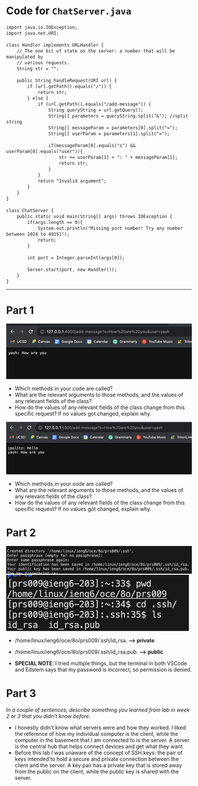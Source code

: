 # Code for `ChatServer.java`

    import java.io.IOException;
    import java.net.URI;

    class Handler implements URLHandler {
        // The one bit of state on the server: a number that will be manipulated by
        // various requests.
        String str = "";

        public String handleRequest(URI url) {
            if (url.getPath().equals("/")) {
                return str;
            } else {
                if (url.getPath().equals("/add-message")) { 
                    String queryString = url.getQuery();
                    String[] parameters = queryString.split("&"); //split string
                    String[] messageParam = parameters[0].split("=");
                    String[] userParam = parameters[1].split("=");
                    
                    if(messageParam[0].equals("s") && userParam[0].equals("user")){
                        str += userParam[1] + ": " + messageParam[1];
                        return str; 
                    }
                }
                return "Invalid argument"; 
            }
        }
    }

    class ChatServer {
        public static void main(String[] args) throws IOException {
            if(args.length == 0){
                System.out.println("Missing port number! Try any number between 1024 to 49151");
                return;
            }
    
            int port = Integer.parseInt(args[0]);
    
            Server.start(port, new Handler());
        }
    }

------------

# Part 1
![Image](firstImage-lab2.png)
* Which methods in your code are called?
* What are the relevant arguments to those methods, and the values of any relevant fields of the class?
* How do the values of any relevant fields of the class change from this specific request? If no values got changed, explain why.

![Image](secondImage-lab2.png)
* Which methods in your code are called?
* What are the relevant arguments to those methods, and the values of any relevant fields of the class?
* How do the values of any relevant fields of the class change from this specific request? If no values got changed, explain why.

# Part 2
![Image](absolutepath-lab2.png)
![Image](ls-lab2.png)
* /home/linux/ieng6/oce/8o/prs009/.ssh/id_rsa. **--> private**
* /home/linux/ieng6/oce/8o/prs009/.ssh/id_rsa.pub. **--> public**

* **SPECIAL NOTE**: I tried multiple things, but the terminal in both VSCode and Edstem says that my password is incorrect, so permission is denied.

# Part 3
*In a couple of sentences, describe something you learned from lab in week 2 or 3 that you didn't know before.*

* I honestly didn't know what servers were and how they worked. I liked the reference of how my individual computer is the client, while the computer in the basement that I am connected to is the server. A server is the central hub that helps connect devices and get what they want.
* Before this lab I was unaware of the concept of SSH keys: the pair of keys intended to hold a secure and private connection between the client and the server. A key pair has a private key that is stored away from the public on the client, while the public key is shared with the server.
